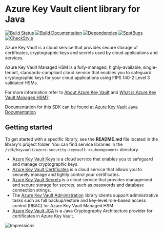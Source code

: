 # Azure Key Vault client library for Java

[![Build Status](https://dev.azure.com/azure-sdk/public/_apis/build/status/598?branchName=main)](https://dev.azure.com/azure-sdk/public/_build/latest?definitionId=598) [![Build Documentation](https://img.shields.io/badge/documentation-published-blue.svg)](https://azuresdkartifacts.blob.core.windows.net/azure-sdk-for-java/index.html) [![Dependencies](https://img.shields.io/badge/dependencies-analyzed-blue.svg)](https://azuresdkartifacts.blob.core.windows.net/azure-sdk-for-java/staging/dependencies.html) [![SpotBugs](https://img.shields.io/badge/SpotBugs-Clean-success.svg)](https://azuresdkartifacts.blob.core.windows.net/azure-sdk-for-java/staging/spotbugsXml.html) [![CheckStyle](https://img.shields.io/badge/CheckStyle-Clean-success.svg)](https://azuresdkartifacts.blob.core.windows.net/azure-sdk-for-java/staging/checkstyle-aggregate.html)

Azure Key Vault is a cloud service that provides secure storage of certificates, cryptographic keys and secrets used by cloud applications and services.

Azure Key Vault Managed HSM is a fully-managed, highly-available, single-tenant, standards-compliant cloud service that enables you to safeguard cryptographic keys for your cloud applications using FIPS 140-2 Level 3 validated HSMs.

For more information refer to [About Azure Key Vault](https://docs.microsoft.com/azure/key-vault/general/overview) and [What is Azure Key Vault Managed HSM?](https://docs.microsoft.com/azure/key-vault/managed-hsm/overview).

Documentation for this SDK can be found at [Azure Key Vault Java Documentation](https://docs.microsoft.com/java/api/overview/azure/keyvault)

## Getting started

To get started with a specific library, see the **README.md** file located in the library's project folder. You can find service libraries in the `/sdk/keyvault/azure-security-keyvault-<subcomponent>` directory.
- [Azure Key Vault Keys](https://github.com/Azure/azure-sdk-for-java/blob/main/sdk/keyvault/azure-security-keyvault-keys/README.md) is a cloud service that enables you to safeguard and manage cryptographic keys.
- [Azure Key Vault Certificates](https://github.com/Azure/azure-sdk-for-java/blob/main/sdk/keyvault/azure-security-keyvault-certificates/README.md) is a cloud service that allows you to securely manage and tightly control your certificates.
- [Azure Key Vault Secrets](https://github.com/Azure/azure-sdk-for-java/blob/main/sdk/keyvault/azure-security-keyvault-secrets/README.md) is a cloud service that provides management and secure storage for secrets, such as passwords and database connection strings.
- The [Azure Key Vault Administration](https://github.com/Azure/azure-sdk-for-java/blob/main/sdk/keyvault/azure-security-keyvault-administration/README.md) library clients support administrative tasks such as full backup/restore and key-level role-based access control (RBAC) for Azure Key Vault Managed HSM.
- [Azure Key Vault JCA](https://github.com/Azure/azure-sdk-for-java/blob/main/sdk/keyvault/azure-security-keyvault-jca/README.md)  is a Java Cryptography Architecture provider for certificates in Azure Key Vault.

![Impressions](https://azure-sdk-impressions.azurewebsites.net/api/impressions/azure-sdk-for-java%2Fsdk%2Fkeyvault%2FREADME.png)